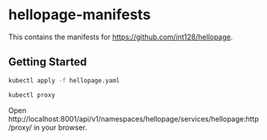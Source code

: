 # hellopage-manifests

This contains the manifests for https://github.com/int128/hellopage.


## Getting Started

```sh
kubectl apply -f hellopage.yaml
```

```sh
kubectl proxy
```

Open http://localhost:8001/api/v1/namespaces/hellopage/services/hellopage:http/proxy/ in your browser.
